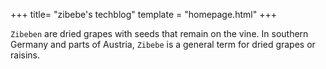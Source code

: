 +++
title= "zibebe's techblog"
template = "homepage.html"
+++

`Zibeben` are dried grapes with seeds that remain on the vine. 
In southern Germany and parts of Austria, `Zibebe` is a general term for dried grapes or raisins.

